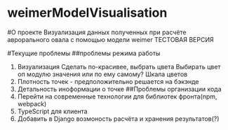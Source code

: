 # weimerModelVisualisation
#О проекте
Визуализация данных полученных при расчёте аврорального овала с помощью модели weimer
ТЕСТОВАЯ ВЕРСИЯ

#Текущие проблемы
##проблемы режима работы
1) Визуализация
Сделать по-красивее, выбрать цвета
Выбирать цвет оп модулю значения или по ему самому?
Шкала цветов
2) Плотность точек - предположительно решается на бэкэнде
3) Детальность иноформации о точке
##Проблемы организации кода
1) Перейти на современные технологии для библиотек фронта(npm, webpack)
2) TypeScript для клиента
3) Добавить в Django возмоность расчёта и хранения результатов(?)


